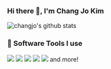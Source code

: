 ### Hi there 👋, I'm Chang Jo Kim

![changjo's github stats](https://github-readme-stats.vercel.app/api?username=changjo&show_icons=true&theme=dracula&count_private=true)

<!--
**changjo/changjo** is a ✨ _special_ ✨ repository because its `README.md` (this file) appears on your GitHub profile.

Here are some ideas to get you started:

- 🔭 I’m currently working on ...
- 🌱 I’m currently learning ...
- 👯 I’m looking to collaborate on ...
- 🤔 I’m looking for help with ...
- 💬 Ask me about ...
- 📫 How to reach me: ...
- 😄 Pronouns: ...
- ⚡ Fun fact: ...
-->

### :wrench: Software Tools I use
![](https://img.shields.io/badge/Code-Python-informational?style=flat&logo=python&logoColor=white&color=#3776AB)
![](https://img.shields.io/badge/Tool-PyTorch-informational?style=flat&logo=pytorch&logoColor=white&color=EE4C2C)
![](https://img.shields.io/badge/Tool-Docker-informational?style=flat&logo=docker&logoColor=white&color=2496ED)
![](https://img.shields.io/badge/OS-Ubuntu-informational?style=flat&logo=ubuntu&logoColor=white&color=1793D1)
![](https://img.shields.io/badge/Editor-VS_Code-informational?style=flat&logo=visual-studio-code&logoColor=white&color=019733)  and more!
